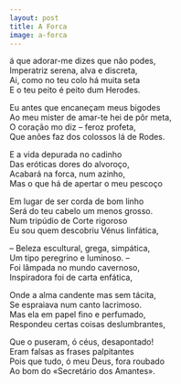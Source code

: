 ```yaml
---
layout: post
title: A Forca
image: a-forca
---
```

<span class="caps" alt="J"></span>á que adorar-me dizes que não podes,  
Imperatriz serena, alva e discreta,  
Ai, como no teu colo há muita seta  
E o teu peito é peito dum Herodes.  

Eu antes que encaneçam meus bigodes  
Ao meu mister de amar-te hei de pôr meta,  
O coração mo diz – feroz profeta,  
Que anões faz dos colossos lá de Rodes.  

E a vida depurada no cadinho  
Das eróticas dores do alvoroço,  
Acabará na forca, num azinho,  
Mas o que há de apertar o meu pescoço  

Em lugar de ser corda de bom linho  
Será do teu cabelo um menos grosso.  
Num tripúdio de Corte rigoroso  
Eu sou quem descobriu Vénus linfática,  

– Beleza escultural, grega, simpática,  
Um tipo peregrino e luminoso. –  
Foi lâmpada no mundo cavernoso,  
Inspiradora foi de carta enfática,  

Onde a alma candente mas sem tácita,  
Se espraiava num canto lacrimoso.  
Mas ela em papel fino e perfumado,  
Respondeu certas coisas deslumbrantes,  

Que o puseram, ó céus, desapontado!  
Eram falsas as frases palpitantes  
Pois que tudo, ó meu Deus, fora roubado  
Ao bom do «Secretário dos Amantes».  